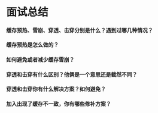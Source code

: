 # 面试总结

#### 缓存预热、雪崩、穿透、击穿分别是什么？遇到过哪几种情况？



#### 缓存预热是怎么做的？



#### 如何避免或者减少缓存雪崩？



#### 穿透和击穿有什么区别？他俩是一个意思还是截然不同？



#### 穿透和击穿你有什么解决方案？如何避免？



#### 加入出现了缓存不一致，你有哪些修补方案？

